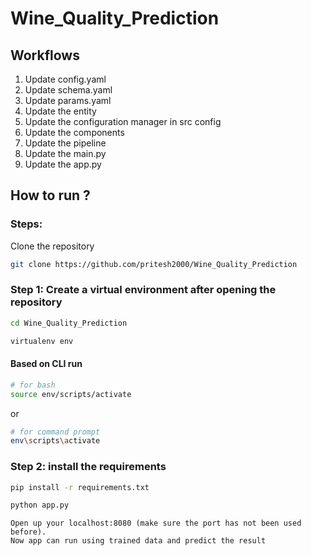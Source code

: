 # Wine_Quality_Prediction

## Workflows

1. Update config.yaml
2. Update schema.yaml
3. Update params.yaml
4. Update the entity
5. Update the configuration manager in src config
6. Update the components
7. Update the pipeline
8. Update the main.py
9. Update the app.py

## How to run ?

### Steps:

Clone the repository

```bash
git clone https://github.com/pritesh2000/Wine_Quality_Prediction
```

### Step 1: Create a virtual environment after opening the repository

```bash
cd Wine_Quality_Prediction
```

```bash
virtualenv env
```

#### Based on CLI run
```bash
# for bash
source env/scripts/activate
```
or
```bash
# for command prompt
env\scripts\activate
```

### Step 2: install the requirements
```bash
pip install -r requirements.txt
```

```bash
python app.py
```

```
Open up your localhost:8080 (make sure the port has not been used before).
Now app can run using trained data and predict the result
```
